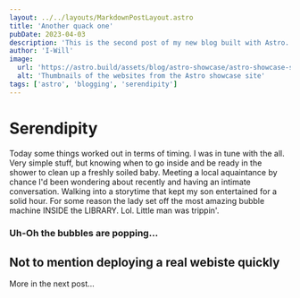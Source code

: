 ```yaml
---
layout: ../../layouts/MarkdownPostLayout.astro
title: 'Another quack one'
pubDate: 2023-04-03
description: 'This is the second post of my new blog built with Astro.'
author: 'I-Will'
image:
  url: 'https://astro.build/assets/blog/astro-showcase/astro-showcase-screenshot.jpeg'
  alt: 'Thumbnails of the websites from the Astro showcase site'
tags: ['astro', 'blogging', 'serendipity']
---
```


# Serendipity

Today some things worked out in terms of timing. I was in tune with the all. Very simple stuff, but knowing when to go inside and be ready in the shower to clean up a freshly soiled baby. Meeting a local aquaintance by chance I'd been wondering about recently and having an intimate conversation. Walking into a storytime that kept my son entertained for a solid hour. For some reason the lady set off the most amazing bubble machine INSIDE the LIBRARY. Lol. Little man was trippin'.

### Uh-Oh the bubbles are popping...

## Not to mention deploying a real webiste quickly

More in the next post...
